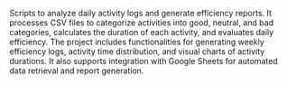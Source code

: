 Scripts to analyze daily activity logs and generate efficiency reports. It processes CSV files to categorize activities into good, neutral, and bad categories, calculates the duration of each activity, and evaluates daily efficiency. The project includes functionalities for generating weekly efficiency logs, activity time distribution, and visual charts of activity durations. It also supports integration with Google Sheets for automated data retrieval and report generation.
